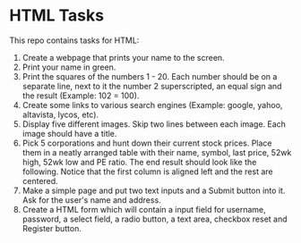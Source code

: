 # HTML Tasks

This repo contains tasks for HTML:

1.	Create a webpage that prints your name to the screen.
2.	Print your name in green.
3.	Print the squares of the numbers 1 - 20. Each number should be on a separate line, next to it the number 2 superscripted, an equal sign and the result (Example: 102 = 100).
4.	Create some links to various search engines (Example: google, yahoo, altavista, lycos, etc).
5.	Display five different images. Skip two lines between each image. Each image should have a title.
6.	Pick 5 corporations and hunt down their current stock prices. Place them in a neatly arranged table with their name, symbol, last price, 52wk high, 52wk low and PE ratio. The end result should look like the following. Notice that the first column is aligned left and the rest are centered.
7. Make a simple page and put two text inputs and a Submit button into it. Ask for the user's name and address. 
8. Create a HTML form which will contain a input field for username, password, a select field, a radio button, a text area, checkbox reset and Register button. 
